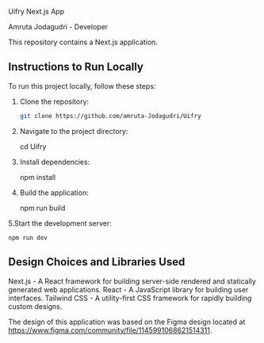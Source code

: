 Uifry Next.js App

Amruta Jodagudri - Developer

This repository contains a Next.js application.

## Instructions to Run Locally

To run this project locally, follow these steps:

1. Clone the repository:

   ```bash
   git clone https://github.com/amruta-Jodagudri/Uifry
   
2. Navigate to the project directory:

   cd Uifry

3. Install dependencies:

   npm install

4. Build the application:

   npm run build

5.Start the development server:
    
    npm run dev

## Design Choices and Libraries Used

Next.js - A React framework for building server-side rendered and statically generated web applications.
React - A JavaScript library for building user interfaces.
Tailwind CSS - A utility-first CSS framework for rapidly building custom designs.


The design of this application was based on the Figma design located at https://www.figma.com/community/file/1145991068621514311.
